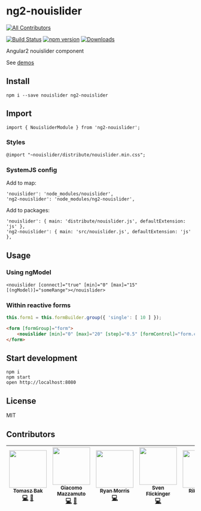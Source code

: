 # ng2-nouislider
[![All Contributors](https://img.shields.io/badge/all_contributors-7-orange.svg?style=flat-square)](#contributors)

[![Build Status](https://travis-ci.org/tb/ng2-nouislider.svg?branch=master)](https://travis-ci.org/tb/ng2-nouislider)
[![npm version](https://badge.fury.io/js/ng2-nouislider.svg)](http://badge.fury.io/js/ng2-nouislider)
[![Downloads](http://img.shields.io/npm/dm/ng2-nouislider.svg)](https://npmjs.org/package/ng2-nouislider)

Angular2 nouislider component

See [demos](http://tb.github.io/ng2-nouislider/)

## Install

    npm i --save nouislider ng2-nouislider

## Import

    import { NouisliderModule } from 'ng2-nouislider';

### Styles

    @import "~nouislider/distribute/nouislider.min.css";

### SystemJS config

Add to map:

    'nouislider': 'node_modules/nouislider',
    'ng2-nouislider': 'node_modules/ng2-nouislider',

Add to packages:

    'nouislider': { main: 'distribute/nouislider.js', defaultExtension: 'js' },
    'ng2-nouislider': { main: 'src/nouislider.js', defaultExtension: 'js' },

## Usage

### Using ngModel

    <nouislider [connect]="true" [min]="0" [max]="15" [(ngModel)]="someRange"></nouislider>

### Within reactive forms

```js
this.form1 = this.formBuilder.group({ 'single': [ 10 ] });
```

```html
<form [formGroup]="form">
    <nouislider [min]="0" [max]="20" [step]="0.5" [formControl]="form.controls.single"></nouislider>
</form>
```

## Start development

    npm i
    npm start
    open http://localhost:8080

## License

MIT

## Contributors

<!-- ALL-CONTRIBUTORS-LIST:START - Do not remove or modify this section -->
| [<img src="https://avatars2.githubusercontent.com/u/71683?v=4" width="100px;"/><br /><sub>Tomasz Bak</sub>](http://twitter.com/tomaszbak)<br />[💻](https://github.com/tb/ng2-nouislider/commits?author=tb "Code") [👀](#review-tb "Reviewed Pull Requests") | [<img src="https://avatars2.githubusercontent.com/u/18688794?v=4" width="100px;"/><br /><sub>Giacomo Mazzamuto</sub>](https://github.com/gmazzamuto)<br />[💻](https://github.com/tb/ng2-nouislider/commits?author=gmazzamuto "Code") [👀](#review-gmazzamuto "Reviewed Pull Requests") | [<img src="https://avatars3.githubusercontent.com/u/7102450?v=4" width="100px;"/><br /><sub>Ryan Morris</sub>](https://github.com/ryan-morris)<br />[💻](https://github.com/tb/ng2-nouislider/commits?author=ryan-morris "Code") | [<img src="https://avatars2.githubusercontent.com/u/2569015?v=4" width="100px;"/><br /><sub>Sven Flickinger</sub>](https://github.com/naeramarth7)<br />[💻](https://github.com/tb/ng2-nouislider/commits?author=naeramarth7 "Code") | [<img src="https://avatars0.githubusercontent.com/u/8615481?v=4" width="100px;"/><br /><sub>Riku Kallio</sub>](https://github.com/RichieRock)<br />[💻](https://github.com/tb/ng2-nouislider/commits?author=RichieRock "Code") | [<img src="https://avatars3.githubusercontent.com/u/5350861?v=4" width="100px;"/><br /><sub>John Pinkster</sub>](https://github.com/jpinkster)<br />[💻](https://github.com/tb/ng2-nouislider/commits?author=jpinkster "Code") | [<img src="https://avatars1.githubusercontent.com/u/477298?v=4" width="100px;"/><br /><sub>Oleg Romanovskyi</sub>](https://olg.io/)<br />[💻](https://github.com/tb/ng2-nouislider/commits?author=shedar "Code") |
| :---: | :---: | :---: | :---: | :---: | :---: | :---: |
<!-- ALL-CONTRIBUTORS-LIST:END -->